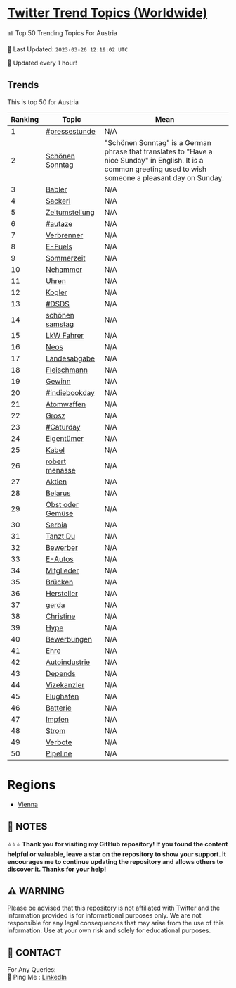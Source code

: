 [Twitter Trend Topics (Worldwide)](https://github.com/ErcinDedeoglu/Twitter-Trend-Topics)
==========


📊 Top 50 Trending Topics For Austria

📆 Last Updated: `2023-03-26 12:19:02 UTC`

🔧 Updated every 1 hour!


## Trends

This is top 50 for Austria

| Ranking | Topic | Mean |
| ------- | ------------ | ------------ |
| 1 | [#pressestunde](http://twitter.com/search?q=%23pressestunde) | N/A |
| 2 | [Schönen Sonntag](http://twitter.com/search?q=Sch%c3%b6nen+Sonntag) | "Schönen Sonntag" is a German phrase that translates to "Have a nice Sunday" in English. It is a common greeting used to wish someone a pleasant day on Sunday. |
| 3 | [Babler](http://twitter.com/search?q=Babler) | N/A |
| 4 | [Sackerl](http://twitter.com/search?q=Sackerl) | N/A |
| 5 | [Zeitumstellung](http://twitter.com/search?q=Zeitumstellung) | N/A |
| 6 | [#autaze](http://twitter.com/search?q=%23autaze) | N/A |
| 7 | [Verbrenner](http://twitter.com/search?q=Verbrenner) | N/A |
| 8 | [E-Fuels](http://twitter.com/search?q=E-Fuels) | N/A |
| 9 | [Sommerzeit](http://twitter.com/search?q=Sommerzeit) | N/A |
| 10 | [Nehammer](http://twitter.com/search?q=Nehammer) | N/A |
| 11 | [Uhren](http://twitter.com/search?q=Uhren) | N/A |
| 12 | [Kogler](http://twitter.com/search?q=Kogler) | N/A |
| 13 | [#DSDS](http://twitter.com/search?q=%23DSDS) | N/A |
| 14 | [schönen samstag](http://twitter.com/search?q=sch%c3%b6nen+samstag) | N/A |
| 15 | [LkW Fahrer](http://twitter.com/search?q=LkW+Fahrer) | N/A |
| 16 | [Neos](http://twitter.com/search?q=Neos) | N/A |
| 17 | [Landesabgabe](http://twitter.com/search?q=Landesabgabe) | N/A |
| 18 | [Fleischmann](http://twitter.com/search?q=Fleischmann) | N/A |
| 19 | [Gewinn](http://twitter.com/search?q=Gewinn) | N/A |
| 20 | [#indiebookday](http://twitter.com/search?q=%23indiebookday) | N/A |
| 21 | [Atomwaffen](http://twitter.com/search?q=Atomwaffen) | N/A |
| 22 | [Grosz](http://twitter.com/search?q=Grosz) | N/A |
| 23 | [#Caturday](http://twitter.com/search?q=%23Caturday) | N/A |
| 24 | [Eigentümer](http://twitter.com/search?q=Eigent%c3%bcmer) | N/A |
| 25 | [Kabel](http://twitter.com/search?q=Kabel) | N/A |
| 26 | [robert menasse](http://twitter.com/search?q=robert+menasse) | N/A |
| 27 | [Aktien](http://twitter.com/search?q=Aktien) | N/A |
| 28 | [Belarus](http://twitter.com/search?q=Belarus) | N/A |
| 29 | [Obst oder Gemüse](http://twitter.com/search?q=Obst+oder+Gem%c3%bcse) | N/A |
| 30 | [Serbia](http://twitter.com/search?q=Serbia) | N/A |
| 31 | [Tanzt Du](http://twitter.com/search?q=Tanzt+Du) | N/A |
| 32 | [Bewerber](http://twitter.com/search?q=Bewerber) | N/A |
| 33 | [E-Autos](http://twitter.com/search?q=E-Autos) | N/A |
| 34 | [Mitglieder](http://twitter.com/search?q=Mitglieder) | N/A |
| 35 | [Brücken](http://twitter.com/search?q=Br%c3%bccken) | N/A |
| 36 | [Hersteller](http://twitter.com/search?q=Hersteller) | N/A |
| 37 | [gerda](http://twitter.com/search?q=gerda) | N/A |
| 38 | [Christine](http://twitter.com/search?q=Christine) | N/A |
| 39 | [Hype](http://twitter.com/search?q=Hype) | N/A |
| 40 | [Bewerbungen](http://twitter.com/search?q=Bewerbungen) | N/A |
| 41 | [Ehre](http://twitter.com/search?q=Ehre) | N/A |
| 42 | [Autoindustrie](http://twitter.com/search?q=Autoindustrie) | N/A |
| 43 | [Depends](http://twitter.com/search?q=Depends) | N/A |
| 44 | [Vizekanzler](http://twitter.com/search?q=Vizekanzler) | N/A |
| 45 | [Flughafen](http://twitter.com/search?q=Flughafen) | N/A |
| 46 | [Batterie](http://twitter.com/search?q=Batterie) | N/A |
| 47 | [Impfen](http://twitter.com/search?q=Impfen) | N/A |
| 48 | [Strom](http://twitter.com/search?q=Strom) | N/A |
| 49 | [Verbote](http://twitter.com/search?q=Verbote) | N/A |
| 50 | [Pipeline](http://twitter.com/search?q=Pipeline) | N/A |



# Regions

* [Vienna](</Austria/Vienna.md>)



## 📝 NOTES

⭐⭐⭐ **Thank you for visiting my GitHub repository! If you found the content helpful or valuable, leave a star on the repository to show your support. It encourages me to continue updating the repository and allows others to discover it. Thanks for your help!**


## ⚠️ WARNING

Please be advised that this repository is not affiliated with Twitter and the information provided is for informational purposes only. We are not responsible for any legal consequences that may arise from the use of this information. Use at your own risk and solely for educational purposes.


## 📨 CONTACT

 For Any Queries:  
            🏓 Ping Me : [LinkedIn](https://www.linkedin.com/in/ercindedeoglu/)

